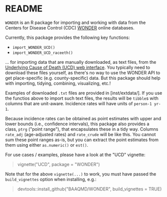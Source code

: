 # README

`WONDER` is an R package for importing and working with data from the 
Centers for Disease Control (CDC) [WONDER] online databases.

Currently, this package provides the following key functions:

- `import_WONDER_UCD()`
- `import_WONDER_UCD_raceeth()`

... for importing data that are manually downloaded, as text files, 
from the [Underlying Cause of Death (UCD) web interface](https://wonder.cdc.gov/Deaths-by-Underlying-Cause.html).
You typically need to download these files yourself, as there's no way 
to use the WONDER API to get place-specific (e.g. county-specific) data. 
But this package should help with importing, tidying, combining, visualizing, etc.!

Examples of downloaded `.txt` files are provided in [inst/extdata/].
If you use the functios above to import such text files, the results will be `tibble`s with columns that are unit-aware. 
Incidence rates will have units of `person-1 yr-1`.

Because incidence rates can be obtained as point estimates with 
upper and lower bounds (i.e., confidence intervals), this package also 
provides a class, `ptrg` ("point range"), that encapsulates these in a tidy way. Columns `rate_adj` (age-adjusted rates) and `rate_crude` will be like this. You cannot sum these point ranges as-is, but you can extract the point estimates from them using either `as.numeric()` or `est()`.

For use cases / examples, please have a look at the "UCD" vignette:

> vignette("UCD", package = "WONDER")

Note that for the above `vignette(...)` to work, you must have passed the `build_vignettes` option when installing, e.g.:

> devtools::install_github("BAAQMD/WONDER", build_vignettes = TRUE)

[WONDER]: https://wonder.cdc.gov
